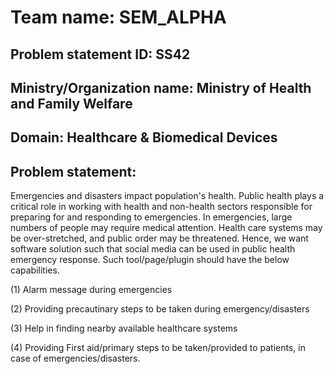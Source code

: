 # Team name: SEM_ALPHA

## Problem statement ID: SS42
## Ministry/Organization name: Ministry of Health and Family Welfare
## Domain: Healthcare & Biomedical Devices


## Problem statement:
Emergencies and disasters impact population's health. Public health plays a critical role in working with health and non-health sectors responsible for preparing for and responding to emergencies. In emergencies, large numbers of people may require medical attention. Health care systems may be over-stretched, and public order may be threatened. Hence, we want software solution such that social media can be used in public health emergency response. Such tool/page/plugin should have the below capabilities.

(1) Alarm message during emergencies

(2) Providing precautinary steps to be taken during emergency/disasters

(3) Help in finding nearby available healthcare systems

(4) Providing First aid/primary steps to be taken/provided to patients, in case of emergencies/disasters.